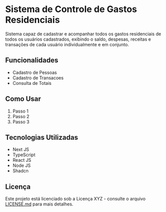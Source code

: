 # Sistema de Controle de Gastos Residenciais 

Sistema capaz de cadastrar e acompanhar todos os gastos residenciais de todos os usuários cadastrados, exibindo o saldo, despesas, receitas e transações de cada usuário individualmente e em conjunto.

## Funcionalidades

- Cadastro de Pessoas
- Cadastro de Transacoes
- Consulta de Totais

## Como Usar

1. Passo 1
2. Passo 2
3. Passo 3

## Tecnologias Utilizadas

- Next JS
- TypeScript
- React JS
- Node JS
- Shadcn

## Licença

Este projeto está licenciado sob a Licença XYZ - consulte o arquivo [LICENSE.md](LICENSE.md) para mais detalhes.
